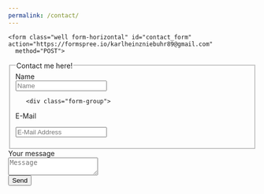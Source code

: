 ```yaml
---
permalink: /contact/
---
```


<html>
<head>
<!-- Latest compiled and minified CSS -->
<link rel="stylesheet" href="http://maxcdn.bootstrapcdn.com/bootstrap/3.3.7/css/bootstrap.min.css" integrity="sha384-BVYiiSIFeK1dGmJRAkycuHAHRg32OmUcww7on3RYdg4Va+PmSTsz/K68vbdEjh4u" crossorigin="anonymous">

<style>
#success_message{ display: none;}
</style>
</head>

<div class="container">

    <form class="well form-horizontal" id="contact_form" action="https://formspree.io/karlheinzniebuhr89@gmail.com"
      method="POST">
<fieldset>

<!-- Form Name -->
<legend>Contact me here!</legend>

<!-- Text input-->

<div class="form-group">
  <label class="col-md-4 control-label">Name</label>  
  <div class="col-md-4 inputGroupContainer">
  <div class="input-group">
  <span class="input-group-addon"><i class="glyphicon glyphicon-user"></i></span>
  <input  name="first_name" placeholder="Name" class="form-control"  type="text">
    </div>
  </div>
</div>


<!-- Text input-->
       <div class="form-group">
  <label class="col-md-4 control-label">E-Mail</label>  
    <div class="col-md-4 inputGroupContainer">
    <div class="input-group">
        <span class="input-group-addon"><i class="glyphicon glyphicon-envelope"></i></span>
  <input name="email" placeholder="E-Mail Address" class="form-control"  type="text">
    </div>
  </div>
</div>


<div class="form-group">
  <label class="col-md-4 control-label">Your message</label>
    <div class="col-md-4 inputGroupContainer">
    <div class="input-group">
        <span class="input-group-addon"><i class="glyphicon glyphicon-pencil"></i></span>
        	<textarea class="form-control" name="comment" placeholder="Message"></textarea>
  </div>
  </div>
</div>

<!-- Success message -->
<div class="alert alert-success" role="alert" id="success_message">Success <i class="glyphicon glyphicon-thumbs-up"></i> Thanks for contacting us, we will get back to you shortly.</div>

<!-- Button -->
<div class="form-group">
  <label class="col-md-4 control-label"></label>
  <div class="col-md-4">
    <button type="submit" class="btn btn-warning" >Send <span class="glyphicon glyphicon-send"></span></button>
  </div>
</div>

</fieldset>
</form>
</div>

</body>
</html>
